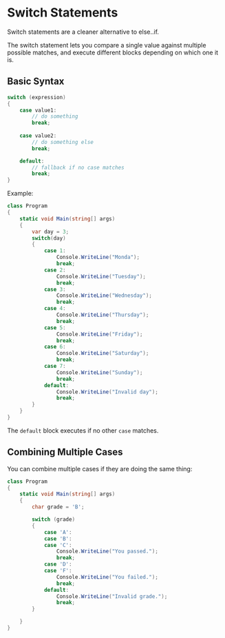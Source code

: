 # Switch Statements
Switch statements are a cleaner alternative to else..if.

The switch statement lets you compare a single value against multiple possible matches, and execute different blocks depending on which one it is.

## Basic Syntax
```cs
switch (expression)
{
    case value1:
        // do something
        break;
    
    case value2:
        // do something else
        break;

    default:
        // fallback if no case matches
        break;
}

```

Example:
```cs
class Program
{
    static void Main(string[] args)
    {
        var day = 3;
        switch(day)
        {
            case 1:
                Console.WriteLine("Monda");
                break;
            case 2:
                Console.WriteLine("Tuesday");
                break;
            case 3:
                Console.WriteLine("Wednesday");
                break;
            case 4:
                Console.WriteLine("Thursday");
                break;
            case 5:
                Console.WriteLine("Friday");
                break;
            case 6:
                Console.WriteLine("Saturday");
                break;
            case 7:
                Console.WriteLine("Sunday");
                break;
            default:
                Console.WriteLine("Invalid day");
                break;
        }
    }
}
```
The `default` block executes if no other `case` matches.

## Combining Multiple Cases
You can combine multiple cases if they are doing the same thing:
```cs
class Program
{
    static void Main(string[] args)
    {
        char grade = 'B';

        switch (grade)
        {
            case 'A':
            case 'B':
            case 'C':
                Console.WriteLine("You passed.");
                break;
            case 'D':
            case 'F':
                Console.WriteLine("You failed.");
                break;
            default:
                Console.WriteLine("Invalid grade.");
                break;
        }

    }
}
```
